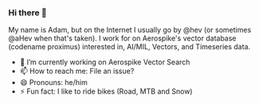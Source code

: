 ### Hi there 👋

My name is Adam, but on the Internet I usually go by @hev (or sometimes @aHev when that's taken).
I work for on Aerospike's vector database (codename proximus)
interested in, AI/MIL, Vectors, and Timeseries data.

- 🔭 I’m currently working on Aerospike Vector Search
- 📫 How to reach me: File an issue? 
- 😄 Pronouns: he/him
- ⚡ Fun fact: I like to ride bikes (Road, MTB and Snow)

<!--
**hev/hev** is a ✨ _special_ ✨ repository because its `README.md` (this file) appears on your GitHub profile.

Here are some ideas to get you started:

- 🔭 I’m currently working on ...
- 🌱 I’m currently learning ...
- 👯 I’m looking to collaborate on ...
- 🤔 I’m looking for help with ...
- 💬 Ask me about ...
- 📫 How to reach me: ...
- 😄 Pronouns: ...
- ⚡ Fun fact: ...
-->
